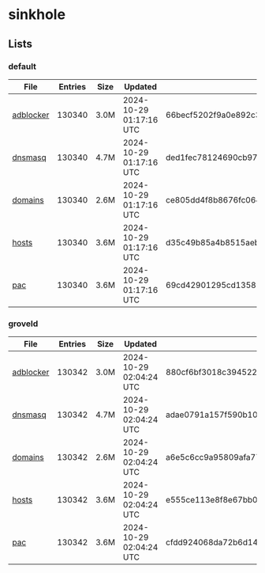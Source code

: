 # sinkhole

## Lists

### default

|File|Entries|Size|Updated|Hash|
|-|-|-|-|-|
|[adblocker](https://raw.githubusercontent.com/groveld/sinkhole/lists/default/adblocker.txt)|130340|3.0M|2024-10-29 01:17:16 UTC|66becf5202f9a0e892c30c33e1aa3707c8bcea7fb5df2c7eb92f688b837890e2|
|[dnsmasq](https://raw.githubusercontent.com/groveld/sinkhole/lists/default/dnsmasq.txt)|130340|4.7M|2024-10-29 01:17:16 UTC|ded1fec78124690cb97c77a66fc5443fc02358dc6234b6849bde2baa15786d59|
|[domains](https://raw.githubusercontent.com/groveld/sinkhole/lists/default/domains.txt)|130340|2.6M|2024-10-29 01:17:16 UTC|ce805dd4f8b8676fc06495bed42496aa5fce0a49f0b0c46c6841cf53b760130f|
|[hosts](https://raw.githubusercontent.com/groveld/sinkhole/lists/default/hosts.txt)|130340|3.6M|2024-10-29 01:17:16 UTC|d35c49b85a4b8515aeb64b2029c4dca5935e0b31ff435ff33f47e62cdba7b5f1|
|[pac](https://raw.githubusercontent.com/groveld/sinkhole/lists/default/pac.txt)|130340|3.6M|2024-10-29 01:17:16 UTC|69cd42901295cd1358017fdc2894a7cfd1419d580978167aece66d8fc66599e8|

### groveld

|File|Entries|Size|Updated|Hash|
|-|-|-|-|-|
|[adblocker](https://raw.githubusercontent.com/groveld/sinkhole/lists/groveld/adblocker.txt)|130342|3.0M|2024-10-29 02:04:24 UTC|880cf6bf3018c394522da6700ab5908e69b1f64f7eaecdca7ae1db1718f1a914|
|[dnsmasq](https://raw.githubusercontent.com/groveld/sinkhole/lists/groveld/dnsmasq.txt)|130342|4.7M|2024-10-29 02:04:24 UTC|adae0791a157f590b10dccea62398a5c5f2dbe803b2b209d16e4a1bc6a0288d5|
|[domains](https://raw.githubusercontent.com/groveld/sinkhole/lists/groveld/domains.txt)|130342|2.6M|2024-10-29 02:04:24 UTC|a6e5c6cc9a95809afa777f50d27418c4debdb804dbcf4a0de461ddd1bc635d20|
|[hosts](https://raw.githubusercontent.com/groveld/sinkhole/lists/groveld/hosts.txt)|130342|3.6M|2024-10-29 02:04:24 UTC|e555ce113e8f8e67bb07e8e4e00f46fd78dd7ce316f196536137d7302f16804f|
|[pac](https://raw.githubusercontent.com/groveld/sinkhole/lists/groveld/pac.txt)|130342|3.6M|2024-10-29 02:04:24 UTC|cfdd924068da72b6d14ea6c6afc5eda08fc358216f8f33bd7654470bd9be631d|
